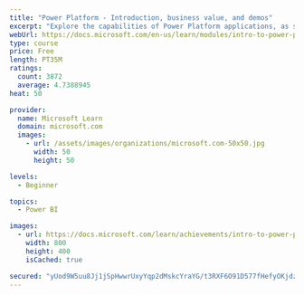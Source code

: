 ```yaml
---
title: "Power Platform - Introduction, business value, and demos"
excerpt: "Explore the capabilities of Power Platform applications, as seen in demonstrations and customer case studies."
webUrl: https://docs.microsoft.com/en-us/learn/modules/intro-to-power-platform-mba/
type: course
price: Free
length: PT35M
ratings:
  count: 3872
  average: 4.7388945
heat: 50

provider:
  name: Microsoft Learn
  domain: microsoft.com
  images:
    - url: /assets/images/organizations/microsoft.com-50x50.jpg
      width: 50
      height: 50

levels:
  - Beginner

topics:
  - Power BI

images:
  - url: https://docs.microsoft.com/learn/achievements/intro-to-power-platform-social.png
    width: 800
    height: 400
    isCached: true

secured: "yUod9W5uu8Jj1jSpHwwrUxyYqp2dMskcYraYG/t3RXF6O91D577fHefyOKjdzSRb3QspTtWr7hfdmzDu6I+qkZyMH9nwTe2EtY5qEgEFxqS8dEB8or3iNMkZGB7XfI2Yzq6Z/Nvw8K+ffRSIP4OutUacpZgnNIDX2MsMWMk2zfykXEmgxSkdbD7hunblIlABsMgRnuGNJJOC76Y4jyrT6xIbZdXl8p4b0OyGqHQxhwGgFS6Wwbp3Ybk0/YjZCjwBv08m58clLq7/2OarjKoiFUirZOSEWQNHQTvlAnAnDh5npkvduFRagZjFXlTIcPFLmgw5noNy9gnkel1kGOiyQhqfbkfbfKZjfFxno73nCgJVCHg7eVisvJ6cvF4dzmlsaBFDzXpTYgrB3xs4VH1undQFiQnIt/sDg9Gev0nbWLw=;DGsY20nOKqiOdpFWAB18Jw=="
---
```


